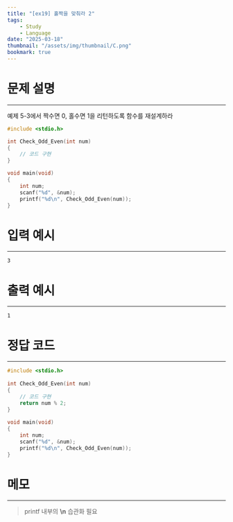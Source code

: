 ```yaml
---
title: "[ex19] 홀짝을 맞춰라 2"
tags:
    - Study
    - Language
date: "2025-03-18"
thumbnail: "/assets/img/thumbnail/C.png"
bookmark: true
---
```

# 문제 설명
---
예제 5-3에서 짝수면 0, 홀수면 1을 리턴하도록 함수를 재설계하라

```c
#include <stdio.h>

int Check_Odd_Even(int num)
{
	// 코드 구현
}

void main(void)
{
	int num;
	scanf("%d", &num);
	printf("%d\n", Check_Odd_Even(num));
}
```

# 입력 예시
---

```
3
```

# 출력 예시
---

```
1
```

# 정답 코드
---

```c
#include <stdio.h>
 
int Check_Odd_Even(int num)
{
    // 코드 구현
    return num % 2;
}
 
void main(void)
{
    int num;
    scanf("%d", &num);
    printf("%d\n", Check_Odd_Even(num));
}
```

# 메모
---
> printf 내부의 **\n** 습관화 필요